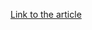 [Link to the article](https://cybersecuritynews.com/ransomware-attacks-against-food-agriculture-industry-doubled/)
